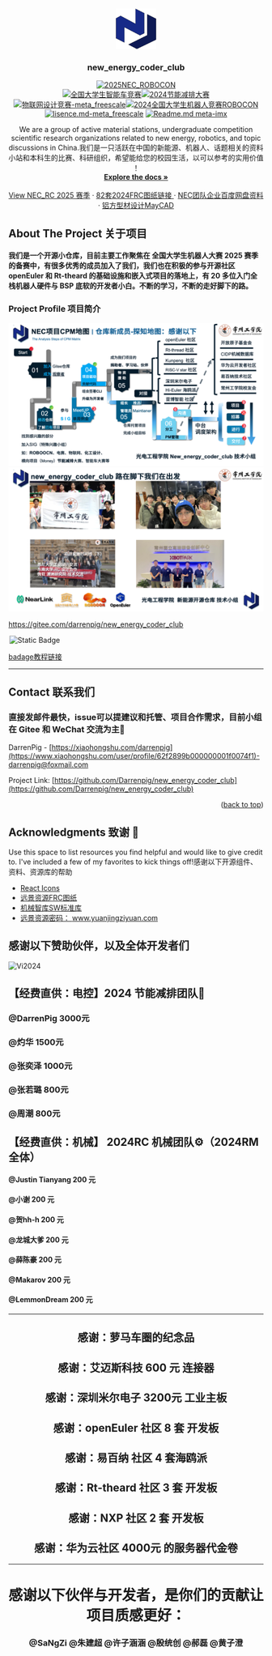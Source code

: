 <!-- Improved compatibility of back to top link: See: https://github.com/othneildrew/Best-README-Template/pull/73 -->
<a id="readme-top"></a>
<!--
*** Thanks for checking out the new_energy_coder_club. If you have a suggestion
*** that would make this better, please fork the repo and create a pull request
*** or simply open an issue with the tag "enhancement".
*** Don't forget to give the project a star!
*** Thanks again! Now go create something AMAZING! :D
***![团队240702fame](Image/240802Coder_Club%E5%9B%A2%E9%98%9F%E5%88%9D%E6%AD%A5%E6%9E%84%E6%88%90%20%E6%AC%A2%E8%BF%8E%E6%9D%A5%E5%88%B0%20DarrenPig%20%E7%9A%84%E4%BB%93%E5%BA%93%EF%BC%81.png)
-->

<!-- PROJECT SHIELDS -->
<!--
*** I'm using markdown "reference style" links for readability.
*** Reference links are enclosed in brackets [ ] instead of parentheses ( ).
*** See the bottom of this document for the declaration of the reference variables
*** for contributors-url, forks-url, etc. This is an optional, concise syntax you may use.
*** https://www.markdownguide.org/basic-syntax/#reference-style-links
-->

<!-- PROJECT LOGO -->
<br />
<div align="center">
  <a href="https://gitee.com/darrenpig/new_energy_coder_club">
    <img src="Image/Logo.png" alt="Logo" width="80" height="80">
  </a>
  <h3 align="center">new_energy_coder_club</h3>

[![2025NEC_ROBOCON](https://img.shields.io/badge/2025NEC_全国机器人大赛ROBOCON-仓库-blue)](https://gitee.com/darrenpig/new_energy_coder_club/tree/master/2025%E5%85%A8%E5%9B%BD%E6%9C%BA%E5%99%A8%E4%BA%BA%E7%AB%9E%E8%B5%9B-ROBOCON)  
[![全国大学生智能车竞赛](https://img.shields.io/badge/2024全国大学生智能车竞赛-智能车室外赛比赛-ddff9a)](https://gitee.com/darrenpig/new_energy_coder_club/tree/master/2024%E6%99%BA%E8%83%BD%E8%BD%A6%E5%AE%A4%E5%A4%96%E8%B5%9B%E6%AF%94%E8%B5%9B)[![2024节能减排大赛](https://img.shields.io/badge/节能减排大赛-仓库-blue)](https://gitee.com/darrenpig/new_energy_coder_club/tree/master/2024%E8%8A%82%E8%83%BD%E5%87%8F%E6%8E%92%E5%A4%A7%E8%B5%9B_Nearlink%E5%B0%8F%E8%BD%A6)         [![物联网设计竞赛-meta_freescale](https://img.shields.io/badge/物联网设计竞赛-仓库-brightgreen)](https://gitee.com/darrenpig/new_energy_coder_club/tree/master/2024%E7%89%A9%E8%81%94%E7%BD%91%E8%AE%BE%E8%AE%A1%E7%AB%9E%E8%B5%9B_Huawei%E6%95%B0%E9%80%9A)[![2024全国大学生机器人竞赛ROBOCON](https://img.shields.io/badge/ROBOCON竞赛-全国大学生机器人竞赛-172a88)](https://gitee.com/darrenpig/new_energy_coder_club/tree/master/2024%E5%85%A8%E5%9B%BD%E6%9C%BA%E5%99%A8%E4%BA%BA%E7%AB%9E%E8%B5%9B_ROBOCON)
[![lisence.md-meta_freescale](https://img.shields.io/badge/lisence.md-Markdown-violet
)](https://gitee.com/darrenpig/new_energy_coder_club/blob/master/LICENSE.md)
[![Readme.md meta-imx](https://img.shields.io/badge/Readme.md-Markdown-8A2BE2
)](https://gitee.com/darrenpig/new_energy_coder_club/blob/master/README.md)

  <p align="center">
   We are a group of active material stations, undergraduate competition scientific research organizations related to new energy, robotics, and topic discussions in China.我们是一只活跃在中国的新能源、机器人、话题相关的资料小站和本科生的比赛、科研组织，希望能给您的校园生活，以可以参考的实用价值 ！
    <br />
    <a href="https://gitee.com/darrenpig/new_energy_coder_club"><strong>Explore the docs »</strong></a>
    <br />
    <br />
    <a href="https://gitee.com/darrenpig/new_energy_coder_club/tree/master/2025%E5%85%A8%E5%9B%BD%E6%9C%BA%E5%99%A8%E4%BA%BA%E7%AB%9E%E8%B5%9B-ROBOCON">View NEC_RC 2025 赛季</a>
    ·
    <a href="https://pan.baidu.com/s/1zgAP8AmdhWhqjbqm_c0mog?pwd=v72M">82套2024FRC图纸链接 </a>
    ·
    <a href="https://pan.baidu.com/s/1W2RayBVYXKY17Z5m9e7jlA?pwd=veww">NEC团队企业百度网盘资料</a>
    ·
    <a href="https://pan.baidu.com/s/1NcGkC6xRrA6sJ226mdPGIA?pwd=6yq5">铝方型材设计MayCAD</a>
  </p>
</div>

<!-- Follow is usage -->
<!-- TABLE OF CONTENTS -->


<!-- ABOUT THE PROJECT -->
## About The Project 关于项目
#### 我们是一个开源小仓库，目前主要工作聚焦在 全国大学生机器人大赛 2025 赛季的备赛中，有很多优秀的成员加入了我们，我们也在积极的参与开源社区 openEuler 和 Rt-theard 的基础设施和嵌入式项目的落地上，有 20 多位入门全栈机器人硬件与 BSP 底软的开发者小白。不断的学习，不断的走好脚下的路。

### Project Profile 项目简介
![输入图片说明](Image/NEC%20roadmap.png)
![输入图片说明](Image/2024%20Year-end%20group%20photo.png)
<!--![product-screenshot](Image/240802Coder_Club%E5%9B%A2%E9%98%9F%E5%88%9D%E6%AD%A5%E6%9E%84%E6%88%90%20%E6%AC%A2%E8%BF%8E%E6%9D%A5%E5%88%B0%20DarrenPig%20%E7%9A%84%E4%BB%93%E5%BA%93%EF%BC%81.png)
-->


https://gitee.com/darrenpig/new_energy_coder_club

<img alt="Static Badge" src="https://img.shields.io/badge/GitHub-new_energy_coder_club-blue?logo=github" style="margin: 0 2px -4px 2px ">
                        
[badage教程链接](https://blog.csdn.net/m0_74037814/article/details/139511804)

---

<!-- CONTACT -->
## Contact 联系我们

### 直接发邮件最快，issue可以提建议和托管、项目合作需求，目前小组在 Gitee 和 WeChat 交流为主💬

DarrenPig - [https://xiaohongshu.com/darrenpig](https://www.xiaohongshu.com/user/profile/62f2899b000000001f0074f1)- darrenpig@foxmail.com

Project Link: [https://github.com/Darrenpig/new_energy_coder_club](https://github.com/Darrenpig/new_energy_coder_club)


<p align="right">(<a href="#readme-top">back to top</a>)</p>


<!-- ACKNOWLEDGMENTS -->
## Acknowledgments 致谢 📂
Use this space to list resources you find helpful and would like to give credit to. I've included a few of my favorites to kick things off!感谢以下开源组件、资料、资源库的帮助

* [React Icons](https://react-icons.github.io/react-icons/search)
* [远景资源FRC图纸](http://pan.baidu.com/s/1zgAP8AmdhWhqjbqm_c0mog?pwd=v72M)
* [机械智库SW标准库](https://shop128404759.taobao.com/)
* [远景资源密码： www.yuanjingziyuan.com  ](https://yuanjingziyuan.com/)
## 感谢以下赞助伙伴，以及全体开发者们
![Vi2024](Image/Warehouse%20Member%20Advocacy%20Vi2024.png)
## 【经费直供：电控】2024 节能减排团队🌱
### @DarrenPig 3000元
### @灼华 1500元
### @张奕泽 1000元
### @张若璐 800元
### @周潮 800元

## 【经费直供：机械】 2024RC 机械团队⚙️（2024RM 全体）
#### @Justin Tianyang 200 元
#### @小谢 200 元
#### @贺hh-h 200 元
#### @龙城大爹 200 元
#### @薛陈豪  200 元    
#### @Makarov 200 元  
#### @LemmonDream 200 元



---
<div align="center">  </p>


## 感谢：萝马车圈的纪念品
## 感谢：艾迈斯科技 600 元 连接器
## 感谢：深圳米尔电子 3200元 工业主板
## 感谢：openEuler 社区  8 套 开发板
## 感谢：易百纳 社区 4 套海鸥派
## 感谢：Rt-theard 社区 3 套 开发板
## 感谢：NXP 社区 2 套 开发板
## 感谢：华为云社区 4000元 的服务器代金卷
---
# 感谢以下伙伴与开发者，是你们的贡献让项目质感更好：
### @SaNgZi   @朱建超  @许子涵涵  @殷统创  @郝磊  @黄子澄 